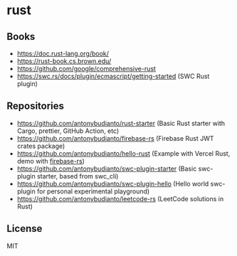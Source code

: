 # rust

## Books

- https://doc.rust-lang.org/book/
- https://rust-book.cs.brown.edu/
- https://github.com/google/comprehensive-rust
- https://swc.rs/docs/plugin/ecmascript/getting-started (SWC Rust plugin)

## Repositories

- https://github.com/antonybudianto/rust-starter (Basic Rust starter with Cargo, prettier, GitHub Action, etc)
- https://github.com/antonybudianto/firebase-rs (Firebase Rust JWT crates package)
- https://github.com/antonybudianto/hello-rust (Example with Vercel Rust, demo with [firebase-rs](https://github.com/antonybudianto/firebase-rs))
- https://github.com/antonybudianto/swc-plugin-starter (Basic swc-plugin starter, based from swc_cli)
- https://github.com/antonybudianto/swc-plugin-hello (Hello world swc-plugin for personal experimental playground)
- https://github.com/antonybudianto/leetcode-rs (LeetCode solutions in Rust)

## License

MIT
